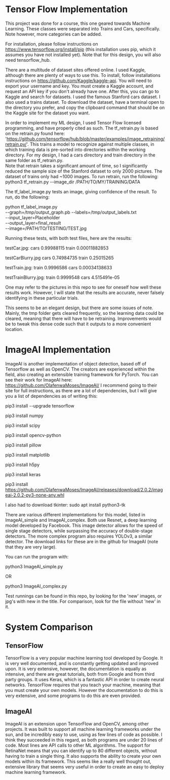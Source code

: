 # Tensor Flow Implementation
This project was done for a course, this one geared towards Machine Learning.  These classes were separated into Trains and Cars, specifically. Note however, more categories can be added.

For installation, please follow instructions on https://www.tensorflow.org/install/pip (this installation uses pip, which it assumes you have not installed yet).  Note that for this design, you will also need tensorflow_hub.  

There are a multitude of dataset sites offered online.  I used Kaggle, although there are plenty of ways to use this.  To install, follow installations instructions on https://github.com/Kaggle/kaggle-api.  You will need to export your username and key.  You must create a Kaggle account, and request an API key if you don't already have one.
After this, you can go to Kaggle and search for datasets. I used the famous Stanford cars dataset.  I also used a trains dataset. To download the dataset, have a terminal open to the directory you prefer, and copy the clipboard command that should be on the Kaggle site for the dataset you want.

In order to implement my ML design, I used Tensor Flow licensed programming, and have properly cited as such.  The tf_retrain.py is based on the retrain.py found here: 'https://github.com/tensorflow/hub/blob/master/examples/image_retraining/retrain.py/'.  This trains a model to recognize against multiple classes, in which training data is pre-sorted into directories within the working directory.  For my design, I had a cars directory and train directory in the same folder as tf_retrain.py.  
Note that retrain takes a significant amount of time, so I significantly reduced the sample size of the Stanford dataset to only 2000 pictures.  The dataset of trains only had ~1000 images.
To run retrain, run the following:
python3 tf_retrain.py --image_dir /PATH/TO/MY/TRAINING/DATA

The tf_label_image.py tests an image, giving confidence of the result. To run, do the following:

python tf_label_image.py \
--graph=/tmp/output_graph.pb --labels=/tmp/output_labels.txt \
--input_layer=Placeholder \
--output_layer=final_result \
--image=/PATH/TO/TESTING/TEST.jpg

 
Running these tests, with both test files, here are the results:

testCar.jpg:
cars 0.99988115
train 0.00011882853

testCarBlurry.jpg
cars 0.74984735
train 0.25015265

testTrain.jpg:
train 0.9996586
cars 0.00034138633

testTrainBlurry.jpg:
train 0.9999548
cars 4.515491e-05

One may refer to the pictures in this repo to see for oneself how well these results work.  However, I will state that the results are accurate, never falsely identifying in these particular trials. 

This seems to be an elegant design, but there are some issues of note.  Mainly, the tmp folder gets cleared frequently, so the learning data could be cleared, meaning that there will have to be retraining.  Improvements would be to tweak this dense code such that it outputs to a more convenient location.

# ImageAI Implementation
ImageAI is another implementation of object detection, based off of Tensorflow as well as OpenCV.  The creators are experienced within the field, also creating an extensible training framework for PyTorch.  You can see their work for ImageAI here: https://github.com/OlafenwaMoses/ImageAI/
I recommend going to their site for full instructions, as there are a lot of dependencies, but I will give you a list of dependencies as of writing this:

pip3 install --upgrade tensorflow

pip3 install numpy

pip3 install scipy

pip3 install opencv-python

pip3 install pillow

pip3 install matplotlib

pip3 install h5py

pip3 install keras

pip3 install https://github.com/OlafenwaMoses/ImageAI/releases/download/2.0.2/imageai-2.0.2-py3-none-any.whl 

I also had to download tkinter: sudo apt install python3-tk

There are various different implementations for this model, listed in ImageAI_simple and ImageAI_complex.  Both use Resnet, a deep learning model developed by Facebook. This image detector allows for the speed of single stage detectors, while surpassing the accuracy of double-stage detectors. The more complex program also requires YOLOv3, a similar detector.  The download links for these are in the github for ImageAI (note that they are very large).

You can run the program with:

python3 ImageAI_simple.py 

OR

python3 ImageAI_complex.py

Test runnings can be found in this repo, by looking for the 'new' images, or jpg's with new in the title.  For comparison, look for the file without 'new' in it.

# System Comparison
## TensorFlow
TensorFlow is a very popular machine learning tool developed by Google.  It is very well documented, and is constantly getting updated and improved upon.  It is very extensive, however, the documentation is equally as intensive, and there are great tutorials, both from Google and from third party groups.  It uses Keras, which is a fantastic API in order to create neural networks.  TensorFlow requires that you teach your machine, meaning that you must create your own models.  However the documentation to do this is very extensive, and some programs to do this are even provided.
## ImageAI
ImageAI is an extension upon TensorFlow and OpenCV, among other projects. It was built to support all machine learning frameworks under the sun, and be incredibly easy to use, using as few lines of code as possible.  I think they succeeded in this regard, as both programs are under 20 lines of code.  Most lines are API calls to other ML algorithms. The support for RetinaNet means that you can identify up to 80 different objects, without having to train a single thing.  It also supports the ability to create your own models within its framework. This seems like a really well thought out, extensive library that seems very useful in order to create an easy to deploy machine learning framework. 
